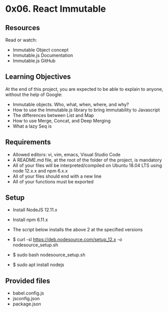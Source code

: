 # 0x06. React Immutable

## Resources
Read or watch:

- Immutable Object concept
- Immutable.js Documentation
- Immutable.js GitHub
## Learning Objectives
At the end of this project, you are expected to be able to explain to anyone, without the help of Google:

- Immutable objects. Who, what, when, where, and why?
- How to use the Immutable.js library to bring immutability to Javascript
- The differences between List and Map
- How to use Merge, Concat, and Deep Merging
- What a lazy Seq is
## Requirements
- Allowed editors: vi, vim, emacs, Visual Studio Code
- A README.md file, at the root of the folder of the project, is mandatory
- All of your files will be interpreted/compiled on Ubuntu 18.04 LTS using node 12.x.x and npm 6.x.x
- All of your files should end with a new line
- All of your functions must be exported
## Setup
- Install NodeJS 12.11.x
- Install npm 6.11.x
- The script below installs the above 2 at the specified versions

- $ curl -sl https://deb.nodesource.com/setup_12.x -o nodesource_setup.sh
- $ sudo bash nodesource_setup.sh
- $ sudo apt install nodejs
## Provided files
- babel.config.js
- jsconfig.json
- package.json
